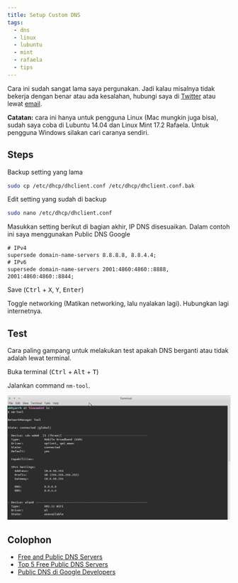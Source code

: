 ```yaml
---
title: Setup Custom DNS
tags:
  - dns
  - linux
  - lubuntu
  - mint
  - rafaela
  - tips
---
```


Cara ini sudah sangat lama saya pergunakan. Jadi kalau misalnya tidak bekerja dengan benar atau ada kesalahan, hubungi saya di [Twitter](https://twitter.com/akhyarrh) atau lewat [email](mailto:akhyarrh@gmail.com).

**Catatan:** cara ini hanya untuk pengguna Linux (Mac mungkin juga bisa), sudah saya coba di Lubuntu 14.04 dan Linux Mint 17.2 Rafaela. Untuk pengguna Windows silakan cari caranya sendiri.

<!--more-->

## Steps

Backup setting yang lama

```sh
sudo cp /etc/dhcp/dhclient.conf /etc/dhcp/dhclient.conf.bak
```

Edit setting yang sudah di backup

```sh
sudo nano /etc/dhcp/dhclient.conf
```

Masukkan setting berikut di bagian akhir, IP DNS disesuaikan. Dalam contoh ini saya menggunakan Public DNS Google

```
# IPv4
supersede domain-name-servers 8.8.8.8, 8.8.4.4;
# IPv6
supersede domain-name-servers 2001:4860:4860::8888, 2001:4860:4860::8844;
```

Save (<kbd>Ctrl</kbd> + <kbd>X</kbd>, <kbd>Y</kbd>, <kbd>Enter</kbd>)

Toggle networking (Matikan networking, lalu nyalakan lagi). Hubungkan lagi internetnya.

## Test

Cara paling gampang untuk melakukan test apakah DNS berganti atau tidak adalah lewat terminal.

Buka terminal (<kbd>Ctrl</kbd> + <kbd>Alt</kbd> + <kbd>T</kbd>)

Jalankan command `nm-tool`.

![Contoh output nm-tool](/assets/img/Screenshot_2015-10-07_16-42-30.png)

## Colophon

- [Free and Public DNS Servers](http://pcsupport.about.com/od/tipstricks/a/free-public-dns-servers.htm)
- [Top 5 Free Public DNS Servers](http://www.thegeekyglobe.com/top-5-free-public-dns-servers.html)
- [Public DNS di Google Developers](https://developers.google.com/speed/public-dns/docs/using)
